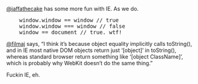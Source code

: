 [@jaffathecake](http://twitter.com/jaffathecake) has some more fun with IE. As we do.

<pre lang="javascript">
    window.window == window // true
    window.window === window // false
    window == document // true. wtf!
</pre>

[@filmaj](http://twitter.com/filmaj) says, “I think it’s because object equality implicitly calls toString(), and in IE most native DOM objects return just ‘[object]’ in toString(), whereas standard browser return something like ‘[object ClassName]’, which is probably why WebKit doesn’t do the same thing.”

Fuckin IE, eh.
